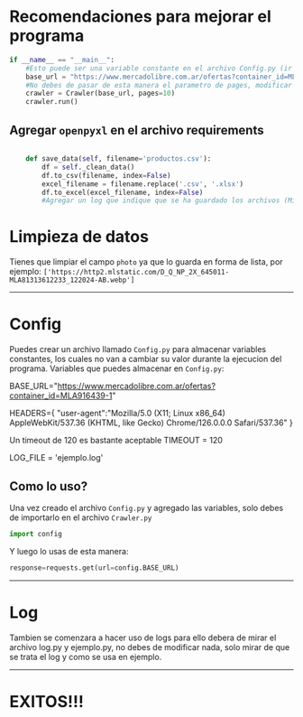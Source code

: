 # Recomendaciones para mejorar el programa

```python
if __name__ == "__main__":
    #Esto puede ser una variable constante en el archivo Config.py (ir al titulo Config)
    base_url = "https://www.mercadolibre.com.ar/ofertas?container_id=MLA916439-1"
    #No debes de pasar de esta manera el parametro de pages, modificar como se corrigio
    crawler = Crawler(base_url, pages=10)
    crawler.run() 
```

## Agregar `openpyxl` en el archivo requirements

```python

    def save_data(self, filename='productos.csv'):
        df = self._clean_data()
        df.to_csv(filename, index=False)
        excel_filename = filename.replace('.csv', '.xlsx')
        df.to_excel(excel_filename, index=False)
        #Agregar un log que indique que se ha guardado los archivos (Mirar el titulo Log)
```

# Limpieza de datos
Tienes que limpiar el campo `photo` ya que lo guarda en forma de lista, por ejemplo: `['https://http2.mlstatic.com/D_Q_NP_2X_645011-MLA81313612233_122024-AB.webp']`


--- 

# Config

Puedes crear un archivo llamado `Config.py` para almacenar variables constantes,
los cuales no van a cambiar su valor durante la ejecucion del programa.
Variables que puedes almacenar en `Config.py`:

BASE_URL="https://www.mercadolibre.com.ar/ofertas?container_id=MLA916439-1"

HEADERS={
    "user-agent":"Mozilla/5.0 (X11; Linux x86_64) AppleWebKit/537.36 (KHTML, like Gecko) Chrome/126.0.0.0 Safari/537.36"
}

Un timeout de 120 es bastante aceptable
TIMEOUT = 120 

LOG_FILE = 'ejemplo.log'


## Como lo uso?

Una vez creado el archivo `Config.py` y agregado las variables, solo debes de importarlo en el archivo `Crawler.py`

```python
import config
```
Y luego lo usas de esta manera:

```python
response=requests.get(url=config.BASE_URL)
```

---


# Log
Tambien se comenzara a hacer uso de logs para ello debera de mirar el archivo log.py y ejemplo.py, no debes de modificar nada, solo mirar de que se trata el log y como se usa en ejemplo.


---


# EXITOS!!! 







